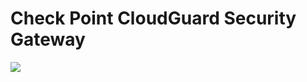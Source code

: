 # Check Point CloudGuard Security Gateway

![](https://www.checkpoint.com/wp-content/uploads/CP_ltd_vertical_Pos.png=100x200)

